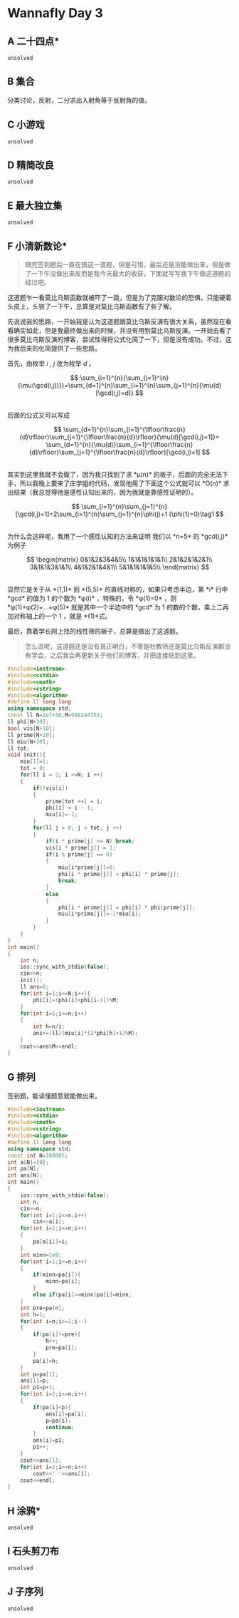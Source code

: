 # Wannafly Day 3


## A 二十四点*

    unsolved

## B 集合

分类讨论，反射，二分求出入射角等于反射角的值。

## C 小游戏

    unsolved

## D 精简改良

    unsolved

## E 最大独立集

    unsolved

## F 小清新数论*

>搞完签到题后一直在搞这一道题，但是可惜，最后还是没能做出来，但是做了一下午没做出来反而是我今天最大的收获，下面就写写我下午做这道题的经过吧。

这道题乍一看莫比乌斯函数就被吓了一跳，但是为了克服对数论的恐惧，只能硬着头皮上，头铁了一下午，总算是对莫比乌斯函数有了些了解。

先说说我的思路，一开始我是认为这道题跟莫比乌斯反演有很大关系，虽然现在看看确实如此，但是我最终做出来的时候，并没有用到莫比乌斯反演。一开始去看了很多莫比乌斯反演的博客，尝试性得将公式化简了一下，但是没有成功。不过，这为我后来的化简提供了一些思路。

首先，由枚举 *i , j* 改为枚举 *d* 。
<br />

$$
    \sum_{i=1}^{n}{\sum_{j=1}^{n}{\mu(\gcd(i,j))}}=\sum_{d=1}^{n}\sum_{i=1}^{n}\sum_{j=1}^{n}{\mu(d)[\gcd(i,j)=d]}
$$

<br />
后面的公式又可以写成
<br />

$$
\sum_{d=1}^{n}\sum_{i=1}^{\lfloor\frac{n}{d}\rfloor}\sum_{j=1}^{\lfloor\frac{n}{d}\rfloor}{\mu(d)[\gcd(i,j)=1]}=
\sum_{d=1}^{n}{\mu(d)}\sum_{i=1}^{\lfloor\frac{n}{d}\rfloor}\sum_{j=1}^{\lfloor\frac{n}{d}\rfloor}[\gcd(i,j)=1]
$$

<br />
其实到这里我就不会做了，因为我只找到了求 *μ(n)* 的板子，后面的完全无法下手，所以我晚上要来了庄学姐的代码，发现他用了下面这个公式就可以 *O(n)* 求出结果（我总觉得他是感性认知出来的，因为我就是靠感性证明的）。
<br />

$$
\sum_{i=1}^{n}\sum_{j=1}^{n}[\gcd(i,j)=1]=2\sum_{i=1}^{n}\sum_{j=1}^{n}\phi(j)+1  (\phi(1)=0)\tag1 
$$

<br />
为什么会这样呢，我用了一个感性认知的方法来证明
我们以 *n=5* 的 *gcd(i,j)* 为例子
<br />

$$
\begin{matrix}
0&1&2&3&4&5\\
1&1&1&1&1&1\\
2&1&2&1&2&1\\
3&1&1&3&1&1\\
4&1&2&1&4&1\\
5&1&1&1&1&5\\
\end{matrix}
$$

<br />
显然它是关于从 *(1,1)* 到 *(5,5)* 的直线对称的，如果只考虑半边，第 *i* 行中 *gcd* 的值为 1 的个数为 *φ(i)* ，特殊的，令 *φ(1)=0* ，则 *φ(1)+φ(2)+...+φ(5)* 就是其中一个半边中的 *gcd* 为 1 的数的个数，乘上二再加对称轴上的一个 1 ，就是 *(1)*式。

最后，靠着学长网上找的线性筛的板子，总算是做出了这道题。

>怎么说呢，这道题还是没有真正明白，不管是杜教筛还是莫比乌斯反演都没有学会，之后我会再更新关于他们的博客，并把连接贴到这里。

```c++
#include<iostream>
#include<cstdio>
#include<cmath>
#include<cstring>
#include<algorithm>
#define ll long long
using namespace std;
const ll N=1e7+10,M=998244353;
ll phi[N+10];
bool vis[N+10];
ll prime[N+10];
ll miu[N+10];
ll tot;
void init(){
    miu[1]=1;
    tot = 0;
    for(ll i = 2; i <=N; i ++)
    {
        if(!vis[i])
        {
            prime[tot ++] = i;
            phi[i] = i - 1;
            miu[i]=-1;
        }
        for(ll j = 0; j < tot; j ++)
        {
            if(i * prime[j] >= N) break;
            vis[i * prime[j]] = 1;
            if(i % prime[j] == 0)
            {
                miu[i*prime[j]]=0;
                phi[i * prime[j]] = phi[i] * prime[j];
                break;
            }
            else
            {
                phi[i * prime[j]] = phi[i] * phi[prime[j]];
                miu[i*prime[j]]=-1*miu[i];
            }
        }
    }
}
int main()
{
    int n;
    ios::sync_with_stdio(false);
    cin>>n;
    init();
    ll ans=0;
    for(int i=1;i<=N;i++){
        phi[i]=(phi[i]+phi[i-1])%M;
    }
    for(int i=1;i<=n;i++)
    {
        int h=n/i;
        ans+=(ll)(miu[i]*(2*phi[h]+1)%M);
    }
    cout<<ans%M<<endl;
}
```
## G 排列

签到题，能读懂题意就能做出来。
```c++
#include<iostream>
#include<cstdio>
#include<cmath>
#include<cstring>
#include<algorithm>
#define ll long long
using namespace std;
const int N=100005;
int a[N]={0};
int pa[N];
int ans[N];
int main()
{
    ios::sync_with_stdio(false);
    int n;
    cin>>n;
    for(int i=1;i<=n;i++)
        cin>>a[i];
    for(int i=1;i<=n;i++)
    {
        pa[a[i]]=i;
    }
    int minn=1e9;
    for(int i=1;i<=n;i++)
    {
        if(minn>pa[i]){
            minn=pa[i];
        }
        else if(pa[i]>=minn)pa[i]=minn;
    }
    int pre=pa[n];
    int h=1;
    for(int i=n;i>=1;i--)
    {
        if(pa[i]!=pre){
            h++;
            pre=pa[i];
        }
        pa[i]=h;
    }
    int p=pa[1];
    ans[1]=p;
    int p1=p+1;
    for(int i=2;i<=n;i++)
    {
        if(pa[i]<p){
            ans[i]=pa[i];
            p=pa[i];
            continue;
        }
        ans[i]=p1;
        p1++;
    }
    cout<<ans[1];
    for(int i=2;i<=n;i++)
        cout<<' '<<ans[i];
    cout<<endl;
}
```

## H 涂鸦*

    unsolved

## I 石头剪刀布

    unsolved

## J 子序列

    unsolved




